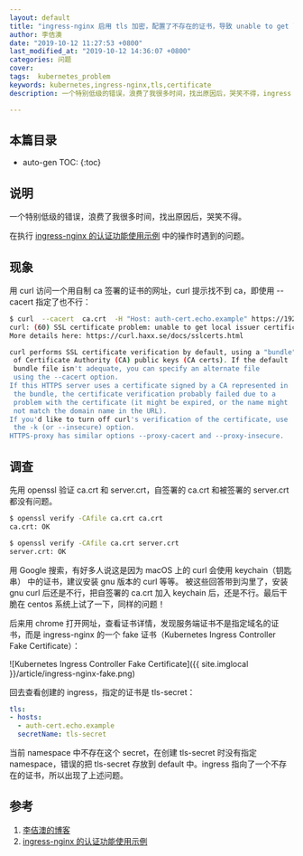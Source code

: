 ```yaml
---
layout: default
title: "ingress-nginx 启用 tls 加密，配置了不存在的证书，导致 unable to get local issuer certificate"
author: 李佶澳
date: "2019-10-12 11:27:53 +0800"
last_modified_at: "2019-10-12 14:36:07 +0800"
categories: 问题
cover:
tags:  kubernetes_problem 
keywords: kubernetes,ingress-nginx,tls,certificate
description: 一个特别低级的错误，浪费了我很多时间，找出原因后，哭笑不得，ingress 指向了一个不存在的证书

---
```


## 本篇目录

* auto-gen TOC:
{:toc}

## 说明

一个特别低级的错误，浪费了我很多时间，找出原因后，哭笑不得。

在执行 [ingress-nginx 的认证功能使用示例][2] 中的操作时遇到的问题。

## 现象

用 curl 访问一个用自制 ca 签署的证书的网址，curl 提示找不到 ca，即使用 --cacert 指定了也不行：

```sh
$ curl  --cacert  ca.crt  -H "Host: auth-cert.echo.example" https://192.168.99.100:30358/
curl: (60) SSL certificate problem: unable to get local issuer certificate
More details here: https://curl.haxx.se/docs/sslcerts.html

curl performs SSL certificate verification by default, using a "bundle"
 of Certificate Authority (CA) public keys (CA certs). If the default
 bundle file isn't adequate, you can specify an alternate file
 using the --cacert option.
If this HTTPS server uses a certificate signed by a CA represented in
 the bundle, the certificate verification probably failed due to a
 problem with the certificate (it might be expired, or the name might
 not match the domain name in the URL).
If you'd like to turn off curl's verification of the certificate, use
 the -k (or --insecure) option.
HTTPS-proxy has similar options --proxy-cacert and --proxy-insecure.
```

## 调查

先用 openssl 验证 ca.crt 和 server.crt，自签署的 ca.crt  和被签署的 server.crt 都没有问题。

```sh
$ openssl verify -CAfile ca.crt ca.crt
ca.crt: OK

$ openssl verify -CAfile ca.crt server.crt
server.crt: OK
```

用 Google 搜索，有好多人说这是因为 macOS 上的 curl 会使用 keychain（钥匙串） 中的证书，建议安装 gnu 版本的 curl 等等。
被这些回答带到沟里了，安装 gnu curl 后还是不行，把自签署的 ca.crt 加入 keychain 后，还是不行。最后干脆在 centos 系统上试了一下，同样的问题！

后来用 chrome 打开网址，查看证书详情，发现服务端证书不是指定域名的证书，而是 ingress-nginx 的一个 fake 证书（Kubernetes Ingress Controller Fake Certificate）：

![Kubernetes Ingress Controller Fake Certificate]({{ site.imglocal }}/article/ingress-nginx-fake.png)

回去查看创建的 ingress，指定的证书是 tls-secret：

```yaml
tls:
- hosts:
  - auth-cert.echo.example
  secretName: tls-secret
```

当前 namespace 中不存在这个 secret，在创建 tls-secret 时没有指定 namespace，错误的把 tls-secret 存放到 default 中。ingress 指向了一个不存在的证书，所以出现了上述问题。

## 参考

1. [李佶澳的博客][1]
2. [ingress-nginx 的认证功能使用示例][2]

[1]: https://www.lijiaocn.com "李佶澳的博客"
[2]: https://www.lijiaocn.com/soft/k8s/ingress-nginx/auth.html#client-certificate-authentication%EF%BC%88%E5%AE%A2%E6%88%B7%E7%AB%AF%E8%AF%81%E4%B9%A6%E8%AE%A4%E8%AF%81%EF%BC%89 "ingress-nginx 的认证功能使用示例"
